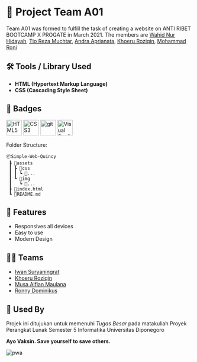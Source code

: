 # 🧱 Project Team A01

Team A01 was formed to fulfill the task of creating a website on ANTI RIBET BOOTCAMP X PROGATE in March 2021. The members are [Wahid Nur Hidayah](https://github.com/mbahwahid), [Tio Reza Muchtar](https://github.com/TamCik), [Andra Aprianata](https://github.com/andraa0104), [Khoeru Roziqin](https://github.com/roziqinkhoeru), [Mohammad Roni](https://github.com/)

## 🛠 Tools / Library Used

- **HTML (Hypertext Markup Language)**
- **CSS (Cascading Style Sheet)**

## 📛 Badges

<a href="https://developer.mozilla.org/en-US/docs/Web/HTML?retiredLocale=id" target="_blank"><img src="https://edent.github.io/SuperTinyIcons/images/svg/html5.svg" width="42" title="HTML5" /></a>
<a href="https://developer.mozilla.org/en-US/docs/Web/CSS?retiredLocale=id" target="_blank"><img src="https://edent.github.io/SuperTinyIcons/images/svg/css3.svg" width="42" title="CSS3"/></a>
<a href="https://git-scm.com/" target="_blank"><img src="https://edent.github.io/SuperTinyIcons/images/svg/git.svg" width="42" title="git"/></a>
<a href="https://code.visualstudio.com/" target="_blank"><img src="https://edent.github.io/SuperTinyIcons/images/svg/visualstudiocode.svg" width="42" title="Visual Studio Code" /></a>

Folder Structure:

```
📦Simple-Web-Quincy
 ┣ 📂assets
 ┃ ┣ 📂css
 ┃ ┃ ┗ 📜...
 ┃ ┗ 📂img
 ┃   ┗ 📜...
 ┣ 📜index.html
 ┗ 📜README.md
```

## 🎯 Features

- Responsives all devices
- Easy to use
- Modern Design

## 👨‍💻 Teams

- [Iwan Suryaningrat](https://github.com/iwansuryaningrat)
- [Khoeru Roziqin](https://github.com/roziqinkhoeru)
- [Musa Alfian Maulana](https://github.com/musaalfian)
- [Ronny Dominikus](https://github.com/)

## 🏨 Used By

Projek ini ditujukan untuk memenuhi _Tugas Besar_ pada matakuliah Proyek Perangkat Lunak Semester 5 Informatika Universitas Diponegoro

**Ayo Vaksin. Save yourself to save others.**

![pwa](https://user-images.githubusercontent.com/7887699/39677462-cdc1e386-5198-11e8-9706-d603a93fa97a.png)
